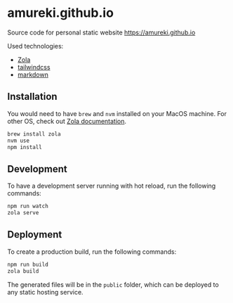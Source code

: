 # amureki.github.io

Source code for personal static website https://amureki.github.io

Used technologies:
- [Zola](https://www.getzola.org/)
- [tailwindcss](https://tailwindcss.com/)
- [markdown](https://www.markdownguide.org/)

## Installation

You would need to have `brew` and `nvm` installed on your MacOS machine. 
For other OS, check out [Zola documentation](https://www.getzola.org/documentation/).

```bash
brew install zola
nvm use
npm install
```

## Development

To have a development server running with hot reload, run the following commands:

```bash
npm run watch
zola serve
```

## Deployment

To create a production build, run the following commands:

```bash
npm run build
zola build
```

The generated files will be in the `public` folder, which can be deployed to any static hosting service.
